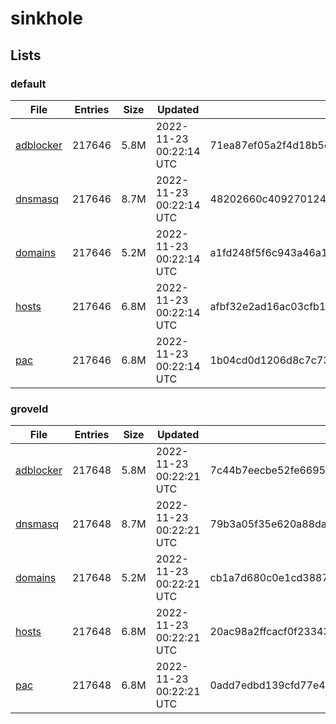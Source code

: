# sinkhole

## Lists

### default

|File|Entries|Size|Updated|Hash|
|-|-|-|-|-|
|[adblocker](https://raw.githubusercontent.com/groveld/sinkhole/lists/default/adblocker.txt)|217646|5.8M|2022-11-23 00:22:14 UTC|71ea87ef05a2f4d18b5ee9e46c85fe6874cb5271b02d4bcfbd9fb7180de63367|
|[dnsmasq](https://raw.githubusercontent.com/groveld/sinkhole/lists/default/dnsmasq.txt)|217646|8.7M|2022-11-23 00:22:14 UTC|48202660c409270124657d10806afccd86e72ac555274e1a72db45fae0a9edfa|
|[domains](https://raw.githubusercontent.com/groveld/sinkhole/lists/default/domains.txt)|217646|5.2M|2022-11-23 00:22:14 UTC|a1fd248f5f6c943a46a1b14c790dccb7ec9895769a2cf97d24564df027bc86b1|
|[hosts](https://raw.githubusercontent.com/groveld/sinkhole/lists/default/hosts.txt)|217646|6.8M|2022-11-23 00:22:14 UTC|afbf32e2ad16ac03cfb1332c453b4e7003c5175d7da043d291ed98f11f2f6191|
|[pac](https://raw.githubusercontent.com/groveld/sinkhole/lists/default/pac.txt)|217646|6.8M|2022-11-23 00:22:14 UTC|1b04cd0d1206d8c7c7337401952a648c7dea4d315d945125b439364cd67c2fab|

### groveld

|File|Entries|Size|Updated|Hash|
|-|-|-|-|-|
|[adblocker](https://raw.githubusercontent.com/groveld/sinkhole/lists/groveld/adblocker.txt)|217648|5.8M|2022-11-23 00:22:21 UTC|7c44b7eecbe52fe66957dbda4fca8ac707e51b466898800b51e8f314937b3393|
|[dnsmasq](https://raw.githubusercontent.com/groveld/sinkhole/lists/groveld/dnsmasq.txt)|217648|8.7M|2022-11-23 00:22:21 UTC|79b3a05f35e620a88da952abb20c5c39d7fceb704cc90cf8aeb4d43c056d9703|
|[domains](https://raw.githubusercontent.com/groveld/sinkhole/lists/groveld/domains.txt)|217648|5.2M|2022-11-23 00:22:21 UTC|cb1a7d680c0e1cd3887205a1413abad5e5891391774d78141e19f026fec7bba2|
|[hosts](https://raw.githubusercontent.com/groveld/sinkhole/lists/groveld/hosts.txt)|217648|6.8M|2022-11-23 00:22:21 UTC|20ac98a2ffcacf0f23343f89381eec91c5bd3f2383de3828dc79b6793e22c308|
|[pac](https://raw.githubusercontent.com/groveld/sinkhole/lists/groveld/pac.txt)|217648|6.8M|2022-11-23 00:22:21 UTC|0add7edbd139cfd77e4ebb7d563f2355e24c0bf1b259ebd42a64c4f4a2b1a747|
